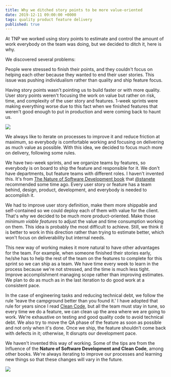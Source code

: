 ```yaml
---
title: Why we ditched story points to be more value-oriented
date: 2019-12-11 09:00:00 +0000
tags: quality product feature delivery
published: true
---
```


At TNP we worked using story points to estimate and control the amount of work everybody on the team was doing,
but we decided to ditch it, here is why.

We discovered several problems:

People were stressed to finish their points, and they couldn't focus on helping each other because they wanted to end their user stories. This issue was pushing individualism rather than quality and ship feature focus.

Having story points wasn't pointing us to build faster or with more quality. User story points weren't focusing the work on value but rather on risk, time, and complexity of the user story and features. 1-week sprints were making everything worse due to this fact when we finished features that weren't good enough to put in production and were coming back to haunt us.

![](https://media.giphy.com/media/26hitt0thlwfoNRaE/giphy.gif)

We always like to iterate on processes to improve it and reduce friction at maximum, so everybody is comfortable working and focusing on delivering as much value as possible. With this idea, we decided to focus much more on delivery, following some rules.

We have two-week sprints, and we organize teams by features, so everybody is on board to ship the feature and responsible for it. We don't have departments, but feature teams with different roles. I haven't invented this. It's
from [The Nature of Software Development book](https://pragprog.com/book/rjnsd/the-nature-of-software-development) that [@stanete](https://twitter.com/stanete) recommended some time ago. Every user story or feature has a team behind, design, product, development, and everybody is needed to accomplish it.

We had to improve user story definition, make them more shippable and self-contained so we could deploy each of them with value for the client. That's why we decided to be much more product-oriented. Make those *minimum viable features* to adjust the value and time consumption working on them. This idea is probably the most difficult to achieve. Still, we think it is better to work in this direction rather than trying to estimate better, which won't focus on deliverability but internal needs.

This new way of working makes it more natural to have other advantages for the team. For example, when someone finished their stories early, he/she has to help the rest of the team on the features to complete for this sprint so we can ship as a team. We have time every week to learn in the process because we're not stressed, and the time is much less tight. Improve accomplishment managing scope rather than improving estimates. We plan to do as much as in the last iteration to do good work at a consistent pace.

In the case of engineering tasks and reducing technical debt, we follow the rule 'leave the campground better than you found it.' I have adopted that rule for years since I read [Clean Code](https://www.amazon.es/Clean-Code-Handbook-Software-Craftsmanship/dp/0132350882), but all the team must stay in tune, so every time we do a feature, we can clean up the area where we are going to work. We're exhaustive on testing and good quality code to avoid technical debt. We also try to move the QA phase of the feature as soon as possible and not only when it's done. Once we ship, the feature shouldn't come back with defects in it; otherwise, It disrupts our development pace.

We haven't invented this way of working. Some of the tips are from the Influence of the **Nature of Software Development and Clean Code**, among other books. We're always iterating to improve our processes and learning new things so that these changes will vary in the future.

![](https://media.giphy.com/media/6brH8dM3zeMyA/giphy.gif)
